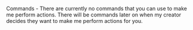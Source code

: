 Commands - There are currently no commands that you can use to make me perform actions.
There will be commands later on when my creator decides they want to make me perform actions for you.
